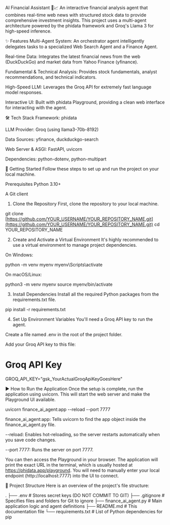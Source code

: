 AI Financial Assistant 🤖📈
An interactive financial analysis agent that combines real-time web news with structured stock data to provide comprehensive investment insights. This project uses a multi-agent architecture powered by the phidata framework and Groq's Llama 3 for high-speed inference.

✨ Features
Multi-Agent System: An orchestrator agent intelligently delegates tasks to a specialized Web Search Agent and a Finance Agent.

Real-time Data: Integrates the latest financial news from the web (DuckDuckGo) and market data from Yahoo Finance (yfinance).

Fundamental & Technical Analysis: Provides stock fundamentals, analyst recommendations, and technical indicators.

High-Speed LLM: Leverages the Groq API for extremely fast language model responses.

Interactive UI: Built with phidata Playground, providing a clean web interface for interacting with the agent.

🛠️ Tech Stack
Framework: phidata

LLM Provider: Groq (using llama3-70b-8192)

Data Sources: yfinance, duckduckgo-search

Web Server & ASGI: FastAPI, uvicorn

Dependencies: python-dotenv, python-multipart

🚀 Getting Started
Follow these steps to set up and run the project on your local machine.

Prerequisites
Python 3.10+

A Git client

1. Clone the Repository
First, clone the repository to your local machine.

git clone [https://github.com/YOUR_USERNAME/YOUR_REPOSITORY_NAME.git](https://github.com/YOUR_USERNAME/YOUR_REPOSITORY_NAME.git)
cd YOUR_REPOSITORY_NAME

2. Create and Activate a Virtual Environment
It's highly recommended to use a virtual environment to manage project dependencies.

On Windows:

python -m venv myenv
myenv\Scripts\activate

On macOS/Linux:

python3 -m venv myenv
source myenv/bin/activate

3. Install Dependencies
Install all the required Python packages from the requirements.txt file.

pip install -r requirements.txt

4. Set Up Environment Variables
You'll need a Groq API key to run the agent.

Create a file named .env in the root of the project folder.

Add your Groq API key to this file:

# Groq API Key
GROQ_API_KEY="gsk_YourActualGroqApiKeyGoesHere"

▶️ How to Run the Application
Once the setup is complete, run the application using uvicorn. This will start the web server and make the Playground UI available.

uvicorn finance_ai_agent:app --reload --port 7777

finance_ai_agent:app: Tells uvicorn to find the app object inside the finance_ai_agent.py file.

--reload: Enables hot-reloading, so the server restarts automatically when you save code changes.

--port 7777: Runs the server on port 7777.

You can then access the Playground in your browser. The application will print the exact URL in the terminal, which is usually hosted at https://phidata.app/playground. You will need to manually enter your local endpoint (http://localhost:7777) into the UI to connect.

📁 Project Structure
Here is an overview of the project's file structure:

.
├── .env                # Stores secret keys (DO NOT COMMIT TO GIT)
├── .gitignore          # Specifies files and folders for Git to ignore
├── finance_ai_agent.py # Main application logic and agent definitions
├── README.md           # This documentation file
└── requirements.txt    # List of Python dependencies for pip
